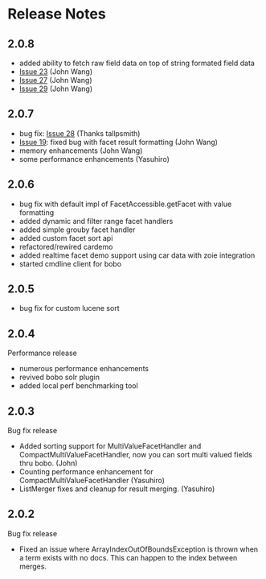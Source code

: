 # Release Notes #

## 2.0.8 ##
  * added ability to fetch raw field data on top of string formated field data
  * [Issue 23](https://code.google.com/p/bobo-browse/issues/detail?id=23) (John Wang)
  * [Issue 27](https://code.google.com/p/bobo-browse/issues/detail?id=27) (John Wang)
  * [Issue 29](https://code.google.com/p/bobo-browse/issues/detail?id=29) (John Wang)

## 2.0.7 ##
  * bug fix: [Issue 28](https://code.google.com/p/bobo-browse/issues/detail?id=28) (Thanks tallpsmith)
  * [Issue 19](https://code.google.com/p/bobo-browse/issues/detail?id=19): fixed bug with facet result formatting (John Wang)
  * memory enhancements (John Wang)
  * some performance enhancements (Yasuhiro)


## 2.0.6 ##
  * bug fix with default impl of FacetAccessible.getFacet with value formatting
  * added dynamic and filter range facet handlers
  * added simple grouby facet handler
  * added custom facet sort api
  * refactored/rewired cardemo
  * added realtime facet demo support using car data with zoie integration
  * started cmdline client for bobo

## 2.0.5 ##
  * bug fix for custom lucene sort

## 2.0.4 ##
Performance release

  * numerous performance enhancements
  * revived bobo solr plugin
  * added local perf benchmarking tool

## 2.0.3 ##
Bug fix release

  * Added sorting support for MultiValueFacetHandler and CompactMultiValueFacetHandler, now you can sort multi valued fields thru bobo. (John)
  * Counting performance enhancement for CompactMultiValueFacetHandler (Yasuhiro)
  * ListMerger fixes and cleanup for result merging. (Yasuhiro)

## 2.0.2 ##
Bug fix release

  * Fixed an issue where ArrayIndexOutOfBoundsException is thrown when a term exists with no docs. This can happen to the index between merges.